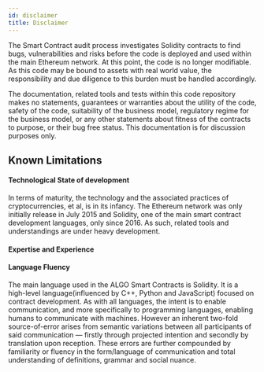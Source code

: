 ```yaml
---
id: disclaimer
title: Disclaimer
---
```


The Smart Contract audit process investigates Solidity contracts to find bugs, vulnerabilities and risks before the code is deployed and used within the main Ethereum network. At this point, the code is no longer modifiable. As this code may be bound to assets with real world value, the responsibility and due diligence to this burden must be handled accordingly.

The documentation, related tools and tests within this code repository makes no statements, guarantees or warranties about the utility of the code, safety of the code, suitability of the business model, regulatory regime for the business model, or any other statements about fitness of the contracts to purpose, or their bug free status. This documentation is for discussion purposes only.

## Known Limitations

#### Technological State of development
In terms of maturity, the technology and the associated practices of cryptocurrencies, et al, is in its infancy. The Ethereum network was only initially release in July 2015 and Solidity, one of the main smart contract development languages, only since 2016. As such, related tools and understandings are under heavy development.

#### Expertise and Experience


#### Language Fluency
The main language used in the ALGO Smart Contracts is Solidity. It is a high-level language(influenced by C++, Python and JavaScript) focused on contract development. As with all languages, the intent is to enable communication, and more specifically to programming languages, enabling humans to communicate with machines. However an inherent two-fold source-of-error arises from semantic variations between all participants of said communication — firstly through projected intention and secondly by translation upon reception. These errors are further compounded by familiarity or fluency in the form/language of communication and total understanding of definitions, grammar and social nuance.
